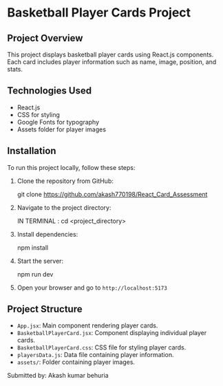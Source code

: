 # Basketball Player Cards Project

## Project Overview

This project displays basketball player cards using React.js components. Each card includes player information such as name, image, position, and stats.

## Technologies Used

- React.js
- CSS for styling
- Google Fonts for typography
- Assets folder for player images

## Installation

To run this project locally, follow these steps:

1. Clone the repository from GitHub:

    git clone <https://github.com/akash770198/React_Card_Assessment>


2. Navigate to the project directory:
    
    IN TERMINAL : cd <project_directory>


3. Install dependencies:

    npm install

4. Start the server:
 
    npm run dev

5. Open your browser and go to `http://localhost:5173`

## Project Structure

- `App.jsx`: Main component rendering player cards.
- `BasketballPlayerCard.jsx`: Component displaying individual player cards.
- `BasketballPlayerCard.css`: CSS file for styling player cards.
- `playersData.js`: Data file containing player information.
- `assets/`: Folder containing player images.

Submitted by:
Akash kumar behuria
